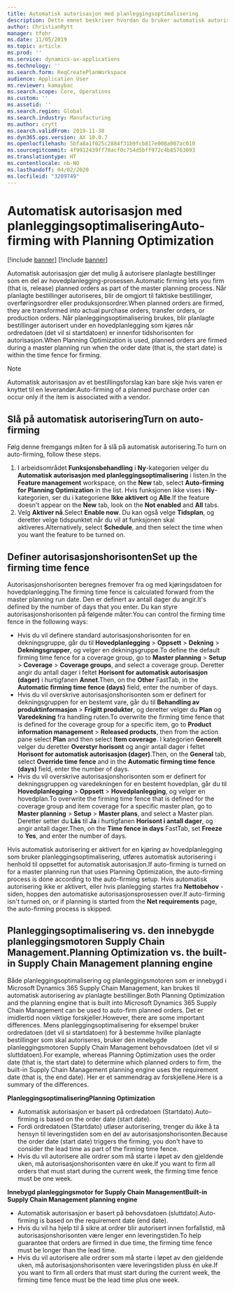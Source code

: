 ```yaml
---
title: Automatisk autorisasjon med planleggingsoptimalisering
description: Dette emnet beskriver hvordan du bruker automatisk autorisasjon med planleggingsoptimalisering.
author: ChristianRytt
manager: tfehr
ms.date: 11/05/2019
ms.topic: article
ms.prod: ''
ms.service: dynamics-ax-applications
ms.technology: ''
ms.search.form: ReqCreatePlanWorkspace
audience: Application User
ms.reviewer: kamaybac
ms.search.scope: Core, Operations
ms.custom: ''
ms.assetid: ''
ms.search.region: Global
ms.search.industry: Manufacturing
ms.author: crytt
ms.search.validFrom: 2019-11-30
ms.dyn365.ops.version: AX 10.0.7
ms.openlocfilehash: 5bfa8a1f025c2884f31b9fcb817e008a007ac010
ms.sourcegitcommit: 4f9912439ff78acf0c754d5bff972c4b85763093
ms.translationtype: HT
ms.contentlocale: nb-NO
ms.lasthandoff: 04/02/2020
ms.locfileid: "3209749"
---
```

# <a name="auto-firming-with-planning-optimization"></a><span data-ttu-id="f7b80-103">Automatisk autorisasjon med planleggingsoptimalisering</span><span class="sxs-lookup"><span data-stu-id="f7b80-103">Auto-firming with Planning Optimization</span></span>

[!include [banner](../../includes/preview-banner.md)]
[!include [banner](../../includes/banner.md)]

<span data-ttu-id="f7b80-104">Automatisk autorisasjon gjør det mulig å autorisere planlagte bestillinger som en del av hovedplanlegging-prosessen.</span><span class="sxs-lookup"><span data-stu-id="f7b80-104">Automatic firming lets you firm (that is, release) planned orders as part of the master planning process.</span></span> <span data-ttu-id="f7b80-105">Når planlagte bestillinger autoriseres, blir de omgjort til faktiske bestillinger, overføringsordrer eller produksjonsordrer.</span><span class="sxs-lookup"><span data-stu-id="f7b80-105">When planned orders are firmed, they are transformed into actual purchase orders, transfer orders, or production orders.</span></span> <span data-ttu-id="f7b80-106">Når planleggingsoptimalisering brukes, blir planlagte bestillinger autorisert under en hovedplanlegging som kjøres når ordredatoen (det vil si startdatoen) er innenfor tidshorisonten for autorisasjon.</span><span class="sxs-lookup"><span data-stu-id="f7b80-106">When Planning Optimization is used, planned orders are firmed during a master planning run when the order date (that is, the start date) is within the time fence for firming.</span></span>

> [!NOTE]
> <span data-ttu-id="f7b80-107">Automatisk autorisasjon av et bestillingsforslag kan bare skje hvis varen er knyttet til en leverandør.</span><span class="sxs-lookup"><span data-stu-id="f7b80-107">Auto-firming of a planned purchase order can occur only if the item is associated with a vendor.</span></span>

## <a name="turn-on-auto-firming"></a><span data-ttu-id="f7b80-108">Slå på automatisk autorisering</span><span class="sxs-lookup"><span data-stu-id="f7b80-108">Turn on auto-firming</span></span>

<span data-ttu-id="f7b80-109">Følg denne fremgangs måten for å slå på automatisk autorisering.</span><span class="sxs-lookup"><span data-stu-id="f7b80-109">To turn on auto-firming, follow these steps.</span></span>

1. <span data-ttu-id="f7b80-110">I arbeidsområdet **Funksjonsbehandling** i **Ny**-kategorien velger du **Automatisk autorisasjon med planleggingsoptimalisering** i listen.</span><span class="sxs-lookup"><span data-stu-id="f7b80-110">In the **Feature management** workspace, on the **New** tab, select **Auto-firming for Planning Optimization** in the list.</span></span> <span data-ttu-id="f7b80-111">Hvis funksjonen ikke vises i **Ny**-kategorien, ser du i kategoriene **Ikke aktivert** og **Alle**.</span><span class="sxs-lookup"><span data-stu-id="f7b80-111">If the feature doesn't appear on the **New** tab, look on the **Not enabled** and **All** tabs.</span></span>
1. <span data-ttu-id="f7b80-112">Velg **Aktiver nå**.</span><span class="sxs-lookup"><span data-stu-id="f7b80-112">Select **Enable now**.</span></span> <span data-ttu-id="f7b80-113">Du kan også velge **Tidsplan**, og deretter velge tidspunktet når du vil at funksjonen skal aktiveres.</span><span class="sxs-lookup"><span data-stu-id="f7b80-113">Alternatively, select **Schedule**, and then select the time when you want the feature to be turned on.</span></span>

## <a name="set-up-the-firming-time-fence"></a><span data-ttu-id="f7b80-114">Definer autorisasjonshorisonten</span><span class="sxs-lookup"><span data-stu-id="f7b80-114">Set up the firming time fence</span></span>

<span data-ttu-id="f7b80-115">Autorisasjonshorisonten beregnes fremover fra og med kjøringsdatoen for hovedplanlegging.</span><span class="sxs-lookup"><span data-stu-id="f7b80-115">The firming time fence is calculated forward from the master planning run date.</span></span> <span data-ttu-id="f7b80-116">Den er definert av antall dager du angir.</span><span class="sxs-lookup"><span data-stu-id="f7b80-116">It's defined by the number of days that you enter.</span></span> <span data-ttu-id="f7b80-117">Du kan styre autorisasjonshorisonten på følgende måter:</span><span class="sxs-lookup"><span data-stu-id="f7b80-117">You can control the firming time fence in the following ways:</span></span>

- <span data-ttu-id="f7b80-118">Hvis du vil definere standard autorisasjonshorisonten for en dekningsgruppe, går du til **Hovedplanlegging** \> **Oppsett** \> **Dekning** \> **Dekningsgrupper**, og velger en dekningsgruppe.</span><span class="sxs-lookup"><span data-stu-id="f7b80-118">To define the default firming time fence for a coverage group, go to **Master planning** \> **Setup** \> **Coverage** \> **Coverage groups**, and select a coverage group.</span></span> <span data-ttu-id="f7b80-119">Deretter angir du antall dager i feltet **Horisont for automatisk autorisasjon (dager)** i hurtigfanen **Annet**.</span><span class="sxs-lookup"><span data-stu-id="f7b80-119">Then, on the **Other** FastTab, in the **Automatic firming time fence (days)** field, enter the number of days.</span></span>
- <span data-ttu-id="f7b80-120">Hvis du vil overskrive autorisasjonshorisonten som er definert for dekningsgruppen for en bestemt vare, går du til **Behandling av produktinformasjon** \> **Frigitt produkter**, og deretter velger du **Plan** og **Varedekning** fra handling ruten.</span><span class="sxs-lookup"><span data-stu-id="f7b80-120">To overwrite the firming time fence that is defined for the coverage group for a specific item, go to **Product information management** \> **Released products**, then from the action pane select **Plan** and then select **Item coverage**.</span></span> <span data-ttu-id="f7b80-121">I kategorien **Generelt** velger du deretter **Overstyr horisont** og angir antall dager i feltet **Horisont for automatisk autorisasjon (dager)**.</span><span class="sxs-lookup"><span data-stu-id="f7b80-121">Then, on the **General** tab, select **Override time fence** and in the **Automatic firming time fence (days)** field, enter the number of days.</span></span>
- <span data-ttu-id="f7b80-122">Hvis du vil overskrive autorisasjonshorisonten som er definert for dekningsgruppen og varedekningen for en bestemt hovedplan, går du til **Hovedplanlegging** \> **Oppsett** \> **Hovedplanlegging**, og velger en hovedplan.</span><span class="sxs-lookup"><span data-stu-id="f7b80-122">To overwrite the firming time fence that is defined for the coverage group and item coverage for a specific master plan, go to **Master planning** \> **Setup** \> **Master plans**, and select a Master plan.</span></span> <span data-ttu-id="f7b80-123">Deretter setter du **Lås** til **Ja** i hurtigfanen **Horisont i antall dager**, og angir antall dager.</span><span class="sxs-lookup"><span data-stu-id="f7b80-123">Then, on the **Time fence in days** FastTab, set **Freeze** to **Yes**, and enter the number of days.</span></span>

<span data-ttu-id="f7b80-124">Hvis automatisk autorisering er aktivert for en kjøring av hovedplanlegging som bruker planleggingsoptimalisering, utføres automatisk autorisering i henhold til oppsettet for automatisk autorisasjon.</span><span class="sxs-lookup"><span data-stu-id="f7b80-124">If auto-firming is turned on for a master planning run that uses Planning Optimization, the auto-firming process is done according to the auto-firming setup.</span></span> <span data-ttu-id="f7b80-125">Hvis automatisk autorisering ikke er aktivert, eller hvis planlegging startes fra **Nettobehov** -siden, hoppes den automatiske autorisasjonsprosessen over.</span><span class="sxs-lookup"><span data-stu-id="f7b80-125">If auto-firming isn't turned on, or if planning is started from the **Net requirements** page, the auto-firming process is skipped.</span></span>

## <a name="planning-optimization-vs-the-built-in-supply-chain-management-planning-engine"></a><span data-ttu-id="f7b80-126">Planleggingsoptimalisering vs. den innebygde planleggingsmotoren Supply Chain Management.</span><span class="sxs-lookup"><span data-stu-id="f7b80-126">Planning Optimization vs. the built-in Supply Chain Management planning engine</span></span>

<span data-ttu-id="f7b80-127">Både planleggingsoptimalisering og planleggingsmotoren som er innebygd i Microsoft Dynamics 365 Supply Chain Management, kan brukes til automatisk autorisering av planlagte bestillinger.</span><span class="sxs-lookup"><span data-stu-id="f7b80-127">Both Planning Optimization and the planning engine that is built into Microsoft Dynamics 365 Supply Chain Management can be used to auto-firm planned orders.</span></span> <span data-ttu-id="f7b80-128">Det er imidlertid noen viktige forskjeller.</span><span class="sxs-lookup"><span data-stu-id="f7b80-128">However, there are some important differences.</span></span> <span data-ttu-id="f7b80-129">Mens planleggingsoptimalisering for eksempel bruker ordredatoen (det vil si startdatoen) for å bestemme hvilke planlagte bestillinger som skal autoriseres, bruker den innebygde planleggingsmotoren Supply Chain Management behovsdatoen (det vil si sluttdatoen).</span><span class="sxs-lookup"><span data-stu-id="f7b80-129">For example, whereas Planning Optimization uses the order date (that is, the start date) to determine which planned orders to firm, the built-in Supply Chain Management planning engine uses the requirement date (that is, the end date).</span></span> <span data-ttu-id="f7b80-130">Her er et sammendrag av forskjellene.</span><span class="sxs-lookup"><span data-stu-id="f7b80-130">Here is a summary of the differences.</span></span>

<span data-ttu-id="f7b80-131">**Planleggingsoptimalisering**</span><span class="sxs-lookup"><span data-stu-id="f7b80-131">**Planning Optimization**</span></span>

- <span data-ttu-id="f7b80-132">Automatisk autorisasjon er basert på ordredatoen (Startdato).</span><span class="sxs-lookup"><span data-stu-id="f7b80-132">Auto-firming is based on the order date (start date).</span></span>
- <span data-ttu-id="f7b80-133">Fordi ordredatoen (Startdato) utløser autorisering, trenger du ikke å ta hensyn til leveringstiden som en del av autorisasjonshorisonten.</span><span class="sxs-lookup"><span data-stu-id="f7b80-133">Because the order date (start date) triggers the firming, you don't have to consider the lead time as part of the firming time fence.</span></span>
- <span data-ttu-id="f7b80-134">Hvis du vil autorisere alle ordrer som må starte i løpet av den gjeldende uken, må autorisasjonshorisonten være én uke.</span><span class="sxs-lookup"><span data-stu-id="f7b80-134">If you want to firm all orders that must start during the current week, the firming time fence must be one week.</span></span>

<span data-ttu-id="f7b80-135">**Innebygd planleggingsmotor for Supply Chain Management**</span><span class="sxs-lookup"><span data-stu-id="f7b80-135">**Built-in Supply Chain Management planning engine**</span></span>

- <span data-ttu-id="f7b80-136">Automatisk autorisasjon er basert på behovsdatoen (sluttdato).</span><span class="sxs-lookup"><span data-stu-id="f7b80-136">Auto-firming is based on the requirement date (end date).</span></span>
- <span data-ttu-id="f7b80-137">Hvis du vil ha hjelp til å sikre at ordrer blir autorisert innen forfallstid, må autorisasjonshorisonten være lenger enn leveringstiden.</span><span class="sxs-lookup"><span data-stu-id="f7b80-137">To help guarantee that orders are firmed in due time, the firming time fence must be longer than the lead time.</span></span>
- <span data-ttu-id="f7b80-138">Hvis du vil autorisere alle ordrer som må starte i løpet av den gjeldende uken, må autorisasjonshorisonten være leveringstiden pluss én uke.</span><span class="sxs-lookup"><span data-stu-id="f7b80-138">If you want to firm all orders that must start during the current week, the firming time fence must be the lead time plus one week.</span></span>
